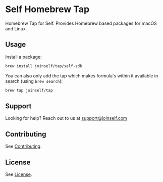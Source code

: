 # Self Homebrew Tap

Homebrew Tap for Self. Provides Homebrew based packages for macOS and Linux.

## Usage

Install a package:
```bash
brew install joinself/tap/self-sdk
```

You can also only add the tap which makes formula's within it available in search (using `brew search`):
```bash
brew tap joinself/tap
```

## Support

Looking for help? Reach out to us at [support@joinself.com](mailto:support@joinself.com)

## Contributing

See [Contributing](CONTRIBUTING.md).

## License

See [License](LICENSE).
